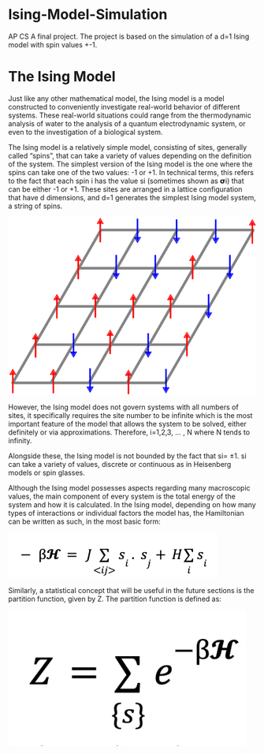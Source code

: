 # Ising-Model-Simulation
AP CS A final project. The project is based on the simulation of a d=1 Ising model with spin values +-1. 

# The Ising Model

Just like any other mathematical model, the Ising model is a model constructed to conveniently investigate real-world behavior of different systems. These real-world situations could range from the thermodynamic analysis of water to the analysis of a quantum electrodynamic system, or even to the investigation of a biological system.

The Ising model is a relatively simple model, consisting of sites, generally called “spins”, that can take a variety of values depending on the definition of the system. The simplest version of the Ising model is the one where the spins can take one of the two values: -1 or +1. In technical terms, this refers to the fact that each spin i has the value si (sometimes shown as 𝞂i) that can be either -1 or +1. These sites are arranged in a lattice configuration that have d dimensions, and d=1 generates the simplest Ising model system, a string of spins.

![](images/ising%20model.png)

However, the Ising model does not govern systems with all numbers of sites, it specifically requires the site number to be infinite which is the most important feature of the model that allows the system to be solved, either definitely or via approximations. Therefore, i=1,2,3, ... , N where N tends to infinity. 

Alongside these, the Ising model is not bounded by the fact that si= ±1. si can take a variety of values, discrete or continuous as in Heisenberg models or spin glasses.

Although the Ising model possesses aspects regarding many macroscopic values, the main component of every system is the total energy of the system and how it is calculated. In the Ising model, depending on how many types of interactions or individual factors the model has, the Hamiltonian can be written as such, in the most basic form:

![](images/hamiltonian.png)


Similarly, a statistical concept that will be useful in the future sections is the partition function, given by Z. The partition function is defined as:

![](images/partition%20function.png)
